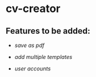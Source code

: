 # cv-creator

## Features to be added:

- _save as pdf_

* _add multiple templates_

- _user accounts_
